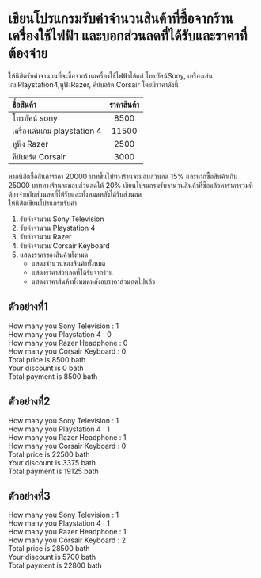 # เขียนโปรแกรมรับค่าจำนวนสินค้าที่ซื้อจากร้านเครื่องใช้ไฟฟ้า และบอกส่วนลดที่ได้รับและราคาที่ต้องจ่าย 
ให้นิสิตรับค่าจานวนที่จะซื้อจากร้านเครื่องใช้ไฟฟ้าได้แก่ โทรทัศน์Sony, เครื่องเล่นเกมPlaystation4,หูฟังRazer, คีย์บอร์ด Corsair โดยมีราคาดังนี้

| ชื่อสินค้า | ราคาสินค้า |  
| :-------- | :--------: |  
|   โทรทัศน์ sony   |   8500   |
|   เครื่องเล่นเกม playstation 4   |   11500   |
|   หูฟัง Razer    |   2500   |
|   คีย์บอร์ด Corsair   |   3000   |
หากนิสิตซื้อสินค้าราคา 20000 บาทขึ้นไปทางร้านจะมอบส่วนลด 15% และหากซื้อสินค้าเกิน 25000 บาททางร้านจะมอบส่วนลดให้ 20% เขียนโปรแกรมรับจานวนสินค้าที่ซื้อแล้วหาราคารวมที่ต้องจ่ายกับส่วนลดที่ได้รับและทั้งหมดหลังได้รับส่วนลด  
ให้นิสิตเขียนโปรแกรมรับค่า  
1. รับค่าจำนวน Sony Television  
2. รับค่าจำนวน Playstation 4  
3. รับค่าจำนวน Razer  
4. รับค่าจำนวน Corsair Keyboard  
5. แสดงราคาของสินค้าทั้งหมด
   - แสดงจำนวนของสินค้าทั้งหมด  
   - แสดงราคาส่วนลดที่ได้รับจากร้าน
   - แสดงราคาสินค้าทั้งหมดหลังลบราคาส่วนลดไปแล้ว  


## ตัวอย่างที่1
How many you Sony Television : 1  
How many you Playstation 4 : 0  
How many you Razer Headphone : 0  
How many you Corsair Keyboard : 0  
Total price is 8500 bath  
Your discount is 0 bath  
Total payment is 8500 bath  
## ตัวอย่างที่2
How many you Sony Television : 1  
How many you Playstation 4 : 1  
How many you Razer Headphone : 1  
How many you Corsair Keyboard : 0  
Total price is 22500 bath  
Your discount is 3375 bath  
Total payment is 19125 bath  
## ตัวอย่างที่3
How many you Sony Television : 1  
How many you Playstation 4 : 1  
How many you Razer Headphone : 1  
How many you Corsair Keyboard : 2  
Total price is 28500 bath  
Your discount is 5700 bath  
Total payment is 22800 bath  